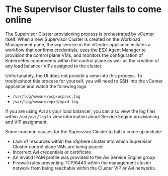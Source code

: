 # The Supervisor Cluster fails to come online

The Supervisor Cluster provisioning process is orchestrated by vCenter itself. When a new Supervisor Cluster is created on the Workload Management pane, the `wcp` service in the vCenter appliance initiates a workflow that confirms credentials, uses the ESX Agent Manager to provision the control plane VMs, and monitors the configuration of Kubernetes components within the control plane as well as the creation of any load balancer VIPs assigned to the cluster.

Unfortunately, the UI does not provide a view into this process. To troubleshoot this process for yourself, you will need to SSH into the vCenter appliance and watch the following logs:

- `/var/log/vmware/wcp/wcpsvc.log`
- `/var/log/vmware/vpxd/vpxd.log`.

If you are using Avi as your load balancer, you can also view the log files within `/opt/avi/log` to view information about Service Engine provisioning and VIP assignment.

Some common causes for the Supervisor Cluster to fail to come up include:
- Lack of resources within the vSphere cluster into which Supervisor Cluster control plane VMs are
  being placed
- Incorrect Avi credentials or certificate
- An invalid IPAM profile was provided to the Avi Service Engine group
- Firewall rules preventing TCP/6443 within the management cluster network from being reachable
  within the Cluster VIP or Avi networks.